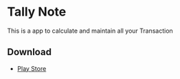 # Tally Note

This is a app to calculate and maintain all your Transaction

## Download

- [Play Store](https://play.google.com/store/apps/details?id=com.carbondev.tallynote)
